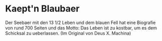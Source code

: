 # Kaept'n Blaubaer
Der Seebaer mit den 13 1/2 Leben und dem blauen Fell hat eine Biografie von rund 700 Seiten und das Motto:
Das Leben ist zu kostbar, um es dem Schicksal zu ueberlassen.
(Im Original von Deus X. Machina)
